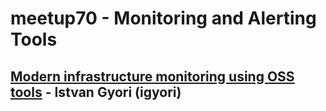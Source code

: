 # meetup70 - Monitoring and Alerting Tools

## [Modern infrastructure monitoring using OSS tools](./Istvan_Gyori_Modern_infrastructure_monitoring_using_OSS_tools.pdf) - Istvan Gyori (igyori)
